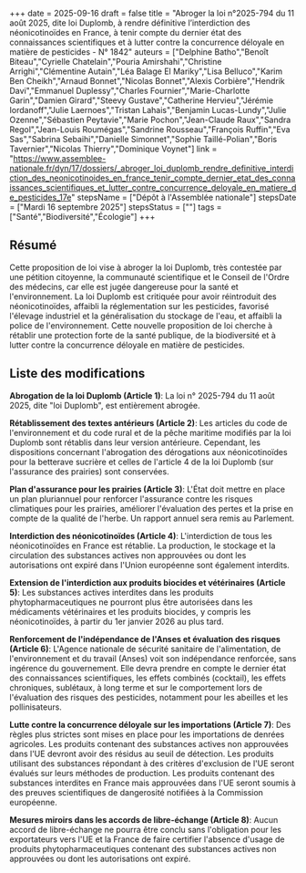 +++
date = 2025-09-16
draft = false
title = "Abroger la loi n°2025-794 du 11 août 2025, dite loi Duplomb, à rendre définitive l’interdiction des néonicotinoïdes en France, à tenir compte du dernier état des connaissances scientifiques et à lutter contre la concurrence déloyale en matière de pesticides - N° 1842"
auteurs = ["Delphine Batho","Benoît Biteau","Cyrielle Chatelain","Pouria Amirshahi","Christine Arrighi","Clémentine Autain","Léa Balage El Mariky","Lisa Belluco","Karim Ben Cheikh","Arnaud Bonnet","Nicolas Bonnet","Alexis Corbière","Hendrik Davi","Emmanuel Duplessy","Charles Fournier","Marie-Charlotte Garin","Damien Girard","Steevy Gustave","Catherine Hervieu","Jérémie Iordanoff","Julie Laernoes","Tristan Lahais","Benjamin Lucas-Lundy","Julie Ozenne","Sébastien Peytavie","Marie Pochon","Jean-Claude Raux","Sandra Regol","Jean-Louis Roumégas","Sandrine Rousseau","François Ruffin","Eva Sas","Sabrina Sebaihi","Danielle Simonnet","Sophie Taillé-Polian","Boris Tavernier","Nicolas Thierry","Dominique Voynet"]
link = "https://www.assemblee-nationale.fr/dyn/17/dossiers/_abroger_loi_duplomb_rendre_definitive_interdiction_des_neonicotinoides_en_france_tenir_compte_dernier_etat_des_connaissances_scientifiques_et_lutter_contre_concurrence_deloyale_en_matiere_de_pesticides_17e"
stepsName = ["Dépôt à l'Assemblée nationale"]
stepsDate = ["Mardi 16 septembre 2025"]
stepsStatus = [""]
tags = ["Santé","Biodiversité","Écologie"]
+++

## Résumé

Cette proposition de loi vise à abroger la loi Duplomb, très contestée par une pétition citoyenne, la communauté scientifique et le Conseil de l'Ordre des médecins, car elle est jugée dangereuse pour la santé et l'environnement. La loi Duplomb est critiquée pour avoir réintroduit des néonicotinoïdes, affaibli la réglementation sur les pesticides, favorisé l'élevage industriel et la généralisation du stockage de l'eau, et affaibli la police de l'environnement. Cette nouvelle proposition de loi cherche à rétablir une protection forte de la santé publique, de la biodiversité et à lutter contre la concurrence déloyale en matière de pesticides.

## Liste des modifications

**Abrogation de la loi Duplomb (Article 1)**: La loi n° 2025-794 du 11 août 2025, dite "loi Duplomb", est entièrement abrogée.

**Rétablissement des textes antérieurs (Article 2)**: Les articles du code de l'environnement et du code rural et de la pêche maritime modifiés par la loi Duplomb sont rétablis dans leur version antérieure. Cependant, les dispositions concernant l'abrogation des dérogations aux néonicotinoïdes pour la betterave sucrière et celles de l'article 4 de la loi Duplomb (sur l'assurance des prairies) sont conservées.

**Plan d'assurance pour les prairies (Article 3)**: L'État doit mettre en place un plan pluriannuel pour renforcer l'assurance contre les risques climatiques pour les prairies, améliorer l'évaluation des pertes et la prise en compte de la qualité de l'herbe. Un rapport annuel sera remis au Parlement.

**Interdiction des néonicotinoïdes (Article 4)**: L'interdiction de tous les néonicotinoïdes en France est rétablie. La production, le stockage et la circulation des substances actives non approuvées ou dont les autorisations ont expiré dans l'Union européenne sont également interdits.

**Extension de l'interdiction aux produits biocides et vétérinaires (Article 5)**: Les substances actives interdites dans les produits phytopharmaceutiques ne pourront plus être autorisées dans les médicaments vétérinaires et les produits biocides, y compris les néonicotinoïdes, à partir du 1er janvier 2026 au plus tard.

**Renforcement de l'indépendance de l'Anses et évaluation des risques (Article 6)**: L'Agence nationale de sécurité sanitaire de l'alimentation, de l'environnement et du travail (Anses) voit son indépendance renforcée, sans ingérence du gouvernement. Elle devra prendre en compte le dernier état des connaissances scientifiques, les effets combinés (cocktail), les effets chroniques, sublétaux, à long terme et sur le comportement lors de l'évaluation des risques des pesticides, notamment pour les abeilles et les pollinisateurs.

**Lutte contre la concurrence déloyale sur les importations (Article 7)**: Des règles plus strictes sont mises en place pour les importations de denrées agricoles. Les produits contenant des substances actives non approuvées dans l'UE devront avoir des résidus au seuil de détection. Les produits utilisant des substances répondant à des critères d'exclusion de l'UE seront évalués sur leurs méthodes de production. Les produits contenant des substances interdites en France mais approuvées dans l'UE seront soumis à des preuves scientifiques de dangerosité notifiées à la Commission européenne.

**Mesures miroirs dans les accords de libre-échange (Article 8)**: Aucun accord de libre-échange ne pourra être conclu sans l'obligation pour les exportateurs vers l'UE et la France de faire certifier l'absence d'usage de produits phytopharmaceutiques contenant des substances actives non approuvées ou dont les autorisations ont expiré.
